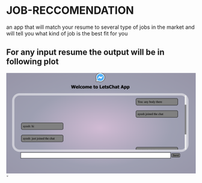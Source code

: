 # JOB-RECCOMENDATION
an app that will match your resume to several type of jobs in the market and will tell you what kind of job is the best fit for you

## For any input resume the output will be in following plot

![alt text](https://github.com/snehaNegi/Real-Time-Chat-App/blob/main/chatBox.png)
ˇ
